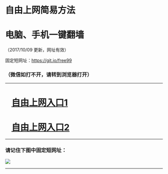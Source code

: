 ﻿# 自由上网简易方法

# 电脑、手机一键翻墙

（2017/10/09 更新，网址有效）

固定短网址：https://git.io/free99

### （微信如打不开，请转到浏览器打开）


***





# &nbsp;&nbsp; <a href="http://ft3231932740.fwq-tz-1001.info/fwqtz01.html?t=10090011048 " target="_blank">自由上网入口1</a>
# &nbsp;&nbsp; <a href="http://ft2967724094.fwq-tz-1002.info/fwqtz02.html?t=10090011861 " target="_blank">自由上网入口2</a>
***

### 请记住下图中固定短网址：

<img src="https://s3-us-west-2.amazonaws.com/fwq-1001/yjfq-20170905okok.png" /> 


***

